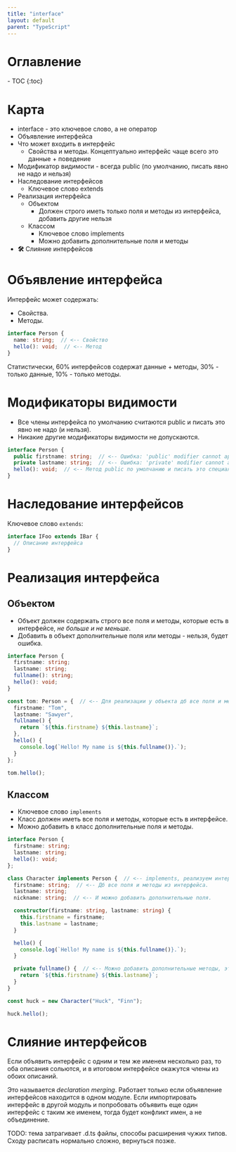 ```yaml
---
title: "interface"
layout: default
parent: "TypeScript"
---
```




<h1>Оглавление</h1>
- TOC
{:toc}




# Карта

- interface - это ключевое слово, а не оператор
- Объявление интерфейса
- Что может входить в интерфейс
  - Свойства и методы. Концептуально интерфейс чаще всего это данные + поведение
- Модификатор видимости - всегда public (по умолчанию, писать явно не надо и нельзя)
- Наследование интерфейсов
  - Ключевое слово extends
- Реализация интерфейса
  - Объектом
    - Должен строго иметь только поля и методы из интерфейса, добавить другие нельзя
  - Классом
    - Ключевое слово implements
    - Можно добавить дополнительные поля и методы
- **🛠️** Слияние интерфейсов





# Объявление интерфейса

Интерфейс может содержать:

* Свойства.
* Методы.

```typescript
interface Person {
  name: string;  // <-- Свойство
  hello(): void;  // <-- Метод
}
```

Статистически, 60% интерфейсов содержат данные + методы, 30% - только данные, 10% - только методы.

# Модификаторы видимости

* Все члены интерфейса по умолчанию считаются public и писать это явно не надо (и нельзя).
* Никакие другие модификаторы видимости не допускаются.

```typescript
interface Person {
  public firstname: string;  // <-- Ошибка: 'public' modifier cannot appear on a type member.
  private lastname: string;  // <-- Ошибка: 'private' modifier cannot appear on a type member.
  hello(): void;  // <-- Метод public по умолчанию и писать это специально не надо и нельзя.
}
```



# Наследование интерфейсов

Ключевое слово `extends`:

```typescript
interface IFoo extends IBar {
  // Описание интерфейса
}
```



# Реализация интерфейса

## Объектом

* Объект должен содержать строго все поля и методы, которые есть в интерфейсе, *не больше и не меньше*.
* Добавить в объект дополнительные поля или методы - нельзя, будет ошибка.

```typescript
interface Person {
  firstname: string;
  lastname: string;
  fullname(): string;
  hello(): void;
}

const tom: Person = {  // <-- Для реализации у объекта дб все поля и методы интерфейса.
  firstname: "Tom",
  lastname: "Sawyer",
  fullname() {
    return `${this.firstname} ${this.lastname}`;
  },
  hello() {
    console.log(`Hello! My name is ${this.fullname()}.`);
  }
};

tom.hello();
```

## Классом

* Ключевое слово `implements`
* Класс должен иметь все поля и методы, которые есть в интерфейсе.
* Можно добавить в класс дополнительные поля и методы.

```typescript
interface Person {
  firstname: string;
  lastname: string;
  hello(): void;
};

class Character implements Person {  // <-- implements, реализуем интерфейс.
  firstname: string;  // <-- Дб все поля и методы из интерфейса.
  lastname: string;
  nickname: string;  // <-- И можно добавить дополнительные поля.

  constructor(firstname: string, lastname: string) {
    this.firstname = firstname;
    this.lastname = lastname;
  }

  hello() {
    console.log(`Hello! My name is ${this.fullname()}.`);
  }

  private fullname() {  // <-- Можно добавить дополнительные методы, это не ошибка.
    return `${this.firstname} ${this.lastname}`;
  }
}

const huck = new Character("Huck", "Finn");

huck.hello();
```



# Слияние интерфейсов

Если объявить интерфейс с одним и тем же именем несколько раз, то оба описания сольются, и в итоговом интерфейсе окажутся члены из обоих описаний.

Это называется *declaration merging*. Работает только если объявление интерфейсов находится в одном модуле. Если импортировать интерфейс в другой модуль и попробовать объявить еще один интерфейс с таким же именем, тогда будет конфликт имен, а не объединение.

TODO: тема затрагивает .d.ts файлы, способы расширения чужих типов. Сходу расписать нормально сложно, вернуться позже.

